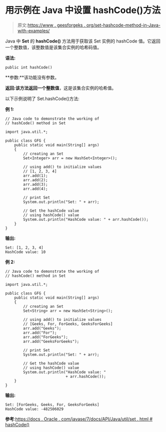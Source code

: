 # 用示例在 Java 中设置 hashCode()方法

> 原文:[https://www . geesforgeks . org/set-hashcode-method-in-Java-with-examples/](https://www.geeksforgeeks.org/set-hashcode-method-in-java-with-examples/)

Java 中 **Set** 的 **hashCode()** 方法用于获取该 Set 实例的 hashCode 值。它返回一个整数值，该整数值是该集合实例的哈希码值。

**语法:**

```
public int hashCode()
```

**参数:**该功能没有参数。

**返回:**该方法返回一个**整数值**，这是该集合实例的哈希值。

以下示例说明了 Set.hashCode()方法:

**例 1:**

```
// Java code to demonstrate the working of
// hashCode() method in Set

import java.util.*;

public class GFG {
    public static void main(String[] args)
    {
        // creating an Set
        Set<Integer> arr = new HashSet<Integer>();

        // using add() to initialize values
        // [1, 2, 3, 4]
        arr.add(1);
        arr.add(2);
        arr.add(3);
        arr.add(4);

        // print Set
        System.out.println("Set: " + arr);

        // Get the hashCode value
        // using hashCode() value
        System.out.println("HashCode value: " + arr.hashCode());
    }
}
```

**输出:**

```
Set: [1, 2, 3, 4]
HashCode value: 10

```

**例 2:**

```
// Java code to demonstrate the working of
// hashCode() method in Set

import java.util.*;

public class GFG {
    public static void main(String[] args)
    {
        // creating an Set
        Set<String> arr = new HashSet<String>();

        // using add() to initialize values
        // [Geeks, For, ForGeeks, GeeksForGeeks]
        arr.add("Geeks");
        arr.add("For");
        arr.add("ForGeeks");
        arr.add("GeeksForGeeks");

        // print Set
        System.out.println("Set: " + arr);

        // Get the hashCode value
        // using hashCode() value
        System.out.println("HashCode value: "
                           + arr.hashCode());
    }
}
```

**输出:**

```
Set: [ForGeeks, Geeks, For, GeeksForGeeks]
HashCode value: -482506029

```

**参考**:[https://docs . Oracle . com/javase/7/docs/API/Java/util/set . html # hashCode()](https://docs.oracle.com/javase/7/docs/api/java/util/Set.html#hashCode())
